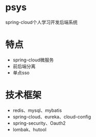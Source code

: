 # psys
spring-cloud个人学习开发后端系统

# 特点
* spring-cloud微服务
* 前后端分离
* 单点sso

# 技术框架
* redis、mysql、mybatis
* spring-cloud、eureka、cloud-config
* spring-security、Oauth2
* lombak、hutool
